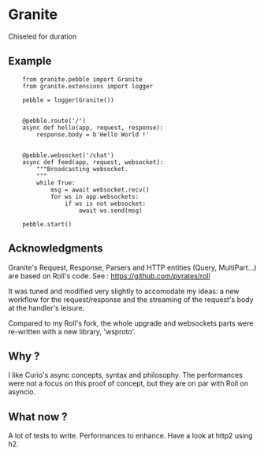 Granite
=======

Chiseled for duration

Example
-------

        from granite.pebble import Granite
        from granite.extensions import logger

        pebble = logger(Granite())


        @pebble.route('/')
        async def hello(app, request, response):
            response.body = b'Hello World !'


        @pebble.websocket('/chat')
        async def feed(app, request, websocket):
            """Broadcasting websocket.
            """
            while True:
                msg = await websocket.recv()
                for ws in app.websockets:
                    if ws is not websocket:
                        await ws.send(msg)

        pebble.start()


Acknowledgments
---------------

Granite's Request, Response, Parsers and HTTP entities (Query, MultiPart...) are based on Roll's code.
See : https://github.com/pyrates/roll

It was tuned and modified very slightly to accomodate my ideas: a new workflow for the request/response and the streaming of the request's body at the handler's leisure.

Compared to my Roll's fork, the whole upgrade and websockets parts were re-written with a new library, 'wsproto'.

Why ?
-----

I like Curio's async concepts, syntax and philosophy.
The performances were not a focus on this proof of concept, but they are on par with Roll on asyncio.

What now ?
----------

A lot of tests to write. Performances to enhance. Have a look at http2 using h2.

